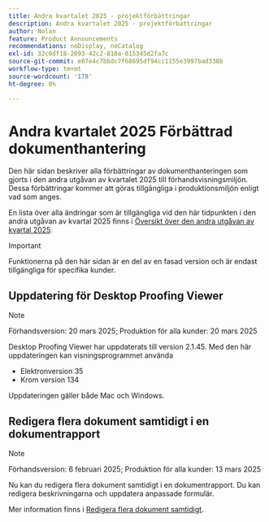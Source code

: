 ```yaml
---
title: Andra kvartalet 2025 - projektförbättringar
description: Andra kvartalet 2025 - projektförbättringar
author: Nolan
feature: Product Announcements
recommendations: noDisplay, noCatalog
exl-id: 32c0df18-2093-42c2-810a-015345d2fa7c
source-git-commit: e07e4c7bbdc7f68695df94cc1155e3997bad338b
workflow-type: tm+mt
source-wordcount: '178'
ht-degree: 0%

---
```


# Andra kvartalet 2025 Förbättrad dokumenthantering

Den här sidan beskriver alla förbättringar av dokumenthanteringen som gjorts i den andra utgåvan av kvartalet 2025 till förhandsvisningsmiljön. Dessa förbättringar kommer att göras tillgängliga i produktionsmiljön enligt vad som anges.

En lista över alla ändringar som är tillgängliga vid den här tidpunkten i den andra utgåvan av kvartal 2025 finns i [Översikt över den andra utgåvan av kvartal 2025](/help/quicksilver/product-announcements/product-releases/25-q2-release-activity/25-q2-release-overview.md).

>[!IMPORTANT]
>
>Funktionerna på den här sidan är en del av en fasad version och är endast tillgängliga för specifika kunder.

<!--

## New document approval decision buttons available in proofing viewer

>[!NOTE]
>
>Preview release: March 27, 2025; Production release for all customers: With the 25.4 release (April 10, 2025)

The new document approval decision buttons now appear in the proofing viewer. Now, when you create a simple proof and then add approvers and reviewers from the Document summary, they can make their decision directly inside the proofing viewer.

Previously, you had to exit the proofing viewer to make a decision.

Approvals created before this release will not display the buttons in proofing viewer.

For more information, see [Use new document approvals and proofing together](/help/quicksilver/review-and-approve-work/document-reviews-and-approvals/doc-approvals-and-proofing.md).

-->

## Uppdatering för Desktop Proofing Viewer

>[!NOTE]
>
>Förhandsversion: 20 mars 2025; Produktion för alla kunder: 20 mars 2025

Desktop Proofing Viewer har uppdaterats till version 2.1.45. Med den här uppdateringen kan visningsprogrammet använda

* Elektronversion 35
* Krom version 134

Uppdateringen gäller både Mac och Windows.

## Redigera flera dokument samtidigt i en dokumentrapport

>[!NOTE]
>
>Förhandsversion: 6 februari 2025; Produktion för alla kunder: 13 mars 2025

Nu kan du redigera flera dokument samtidigt i en dokumentrapport. Du kan redigera beskrivningarna och uppdatera anpassade formulär.

Mer information finns i [Redigera flera dokument samtidigt](/help/quicksilver/documents/managing-documents/bulk-edit-documents.md).
